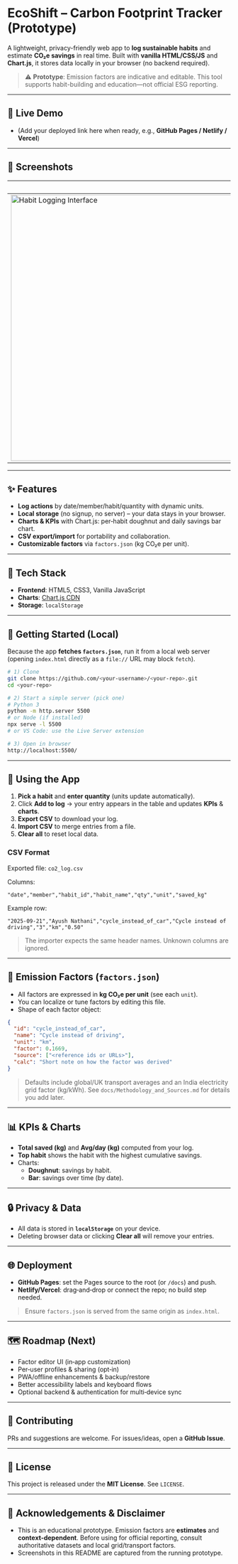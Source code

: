 # EcoShift – Carbon Footprint Tracker (Prototype)

A lightweight, privacy-friendly web app to **log sustainable habits** and estimate **CO₂e savings** in real time. Built with **vanilla HTML/CSS/JS** and **Chart.js**, it stores data locally in your browser (no backend required).

> ⚠️ **Prototype**: Emission factors are indicative and editable. This tool supports habit-building and education—not official ESG reporting.

---

## 🔗 Live Demo

- (Add your deployed link here when ready, e.g., **GitHub Pages / Netlify / Vercel**)

---

## 📸 Screenshots

| Habit logging UI | Activity log table | Dashboard analytics |
|---|---|---|
| <img width="1307" height="599" alt="Habit Logging Interface" src="https://github.com/user-attachments/assets/8c618d6b-6f25-4f02-952c-bda73cd5e19f" /> | <img width="1080" height="558" alt="Activity Log Table" src="https://github.com/user-attachments/assets/e20e2a9d-2467-4183-9f3c-20e925da921f" /> | <img width="1065" height="451" alt="Dashboard Analytics" src="https://github.com/user-attachments/assets/1bff2d31-8b40-4706-8c46-9968f8ce1459" />

---

## ✨ Features

- **Log actions** by date/member/habit/quantity with dynamic units.
- **Local storage** (no signup, no server) – your data stays in your browser.
- **Charts & KPIs** with Chart.js: per‑habit doughnut and daily savings bar chart.
- **CSV export/import** for portability and collaboration.
- **Customizable factors** via `factors.json` (kg CO₂e per unit).

---

## 🧱 Tech Stack

- **Frontend**: HTML5, CSS3, Vanilla JavaScript
- **Charts**: [Chart.js CDN](https://cdn.jsdelivr.net/npm/chart.js)
- **Storage**: `localStorage`

---

## 🚀 Getting Started (Local)

Because the app **fetches `factors.json`**, run it from a local web server (opening `index.html` directly as a `file://` URL may block `fetch`).

```bash
# 1) Clone
git clone https://github.com/<your-username>/<your-repo>.git
cd <your-repo>

# 2) Start a simple server (pick one)
# Python 3
python -m http.server 5500
# or Node (if installed)
npx serve -l 5500
# or VS Code: use the Live Server extension

# 3) Open in browser
http://localhost:5500/
```

---

## 🧭 Using the App

1. **Pick a habit** and **enter quantity** (units update automatically).
2. Click **Add to log** → your entry appears in the table and updates **KPIs** & **charts**.
3. **Export CSV** to download your log.
4. **Import CSV** to merge entries from a file.
5. **Clear all** to reset local data.

### CSV Format

Exported file: `co2_log.csv`

Columns:
```
"date","member","habit_id","habit_name","qty","unit","saved_kg"
```

Example row:
```
"2025-09-21","Ayush Nathani","cycle_instead_of_car","Cycle instead of driving","3","km","0.50"
```

> The importer expects the same header names. Unknown columns are ignored.

---

## 🔢 Emission Factors (`factors.json`)

- All factors are expressed in **kg CO₂e per unit** (see each `unit`).
- You can localize or tune factors by editing this file.
- Shape of each factor object:

```json
{
  "id": "cycle_instead_of_car",
  "name": "Cycle instead of driving",
  "unit": "km",
  "factor": 0.1669,
  "source": ["<reference ids or URLs>"],
  "calc": "Short note on how the factor was derived"
}
```

> Defaults include global/UK transport averages and an India electricity grid factor (kg/kWh). See `docs/Methodology_and_Sources.md` for details you add later.

---

## 📊 KPIs & Charts

- **Total saved (kg)** and **Avg/day (kg)** computed from your log.
- **Top habit** shows the habit with the highest cumulative savings.
- Charts:
  - **Doughnut**: savings by habit.
  - **Bar**: savings over time (by date).

---

## 🔒 Privacy & Data

- All data is stored in **`localStorage`** on your device.
- Deleting browser data or clicking **Clear all** will remove your entries.

---

## 🌐 Deployment

- **GitHub Pages**: set the Pages source to the root (or `/docs`) and push.
- **Netlify/Vercel**: drag‑and‑drop or connect the repo; no build step needed.

> Ensure `factors.json` is served from the same origin as `index.html`.

---

## 🗺️ Roadmap (Next)

- Factor editor UI (in‑app customization)
- Per‑user profiles & sharing (opt‑in)
- PWA/offline enhancements & backup/restore
- Better accessibility labels and keyboard flows
- Optional backend & authentication for multi‑device sync

---

## 🤝 Contributing

PRs and suggestions are welcome. For issues/ideas, open a **GitHub Issue**.

---

## 📄 License

This project is released under the **MIT License**. See `LICENSE`.

---

## 🙏 Acknowledgements & Disclaimer

- This is an educational prototype. Emission factors are **estimates** and **context‑dependent**. Before using for official reporting, consult authoritative datasets and local grid/transport factors.
- Screenshots in this README are captured from the running prototype.

